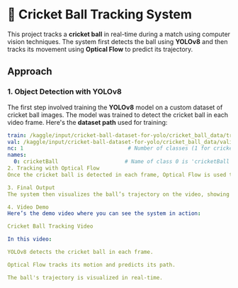 # 🏏 Cricket Ball Tracking System

This project tracks a **cricket ball** in real-time during a match using computer vision techniques. The system first detects the ball using **YOLOv8** and then tracks its movement using **Optical Flow** to predict its trajectory.

## Approach

### 1. **Object Detection with YOLOv8**

The first step involved training the **YOLOv8** model on a custom dataset of cricket ball images. The model was trained to detect the cricket ball in each video frame. Here's the **dataset path** used for training:

```yaml
train: /kaggle/input/cricket-ball-dataset-for-yolo/cricket_ball_data/train  # Path to training images
val: /kaggle/input/cricket-ball-dataset-for-yolo/cricket_ball_data/valid     # Path to validation images
nc: 1                                 # Number of classes (1 for cricket ball)
names:
  0: cricketBall                     # Name of class 0 is 'cricketBall'
2. Tracking with Optical Flow
Once the cricket ball is detected in each frame, Optical Flow is used to track the ball’s movement between frames. Optical Flow works by analyzing the motion of pixels in consecutive frames, estimating how each part of the image has moved. This allows the system to predict the ball's path, even if it moves quickly or changes direction.

3. Final Output
The system then visualizes the ball’s trajectory on the video, showing how the ball moves over time.

4. Video Demo
Here’s the demo video where you can see the system in action:

Cricket Ball Tracking Video

In this video:

YOLOv8 detects the cricket ball in each frame.

Optical Flow tracks its motion and predicts its path.

The ball's trajectory is visualized in real-time.

